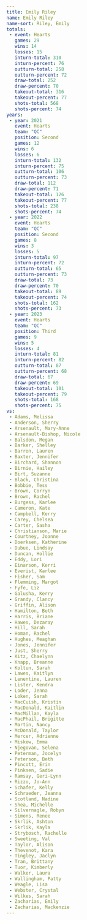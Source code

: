 ```yaml
---
title: Emily Riley
name: Emily Riley
name-sort: Riley, Emily
totals:
 - event: Hearts
   games: 29
   wins: 14
   losses: 15
   inturn-total: 310
   inturn-percent: 76
   outturn-total: 258
   outturn-percent: 72
   draw-total: 252
   draw-percent: 70
   takeout-total: 316
   takeout-percent: 77
   shots-total: 568
   shots-percent: 74
years:
 - year: 2021
   event: Hearts
   team: "QC"
   position: Second
   games: 12
   wins: 6
   losses: 6
   inturn-total: 132
   inturn-percent: 75
   outturn-total: 106
   outturn-percent: 73
   draw-total: 112
   draw-percent: 71
   takeout-total: 126
   takeout-percent: 77
   shots-total: 238
   shots-percent: 74
 - year: 2022
   event: Hearts
   team: "QC"
   position: Second
   games: 8
   wins: 3
   losses: 5
   inturn-total: 97
   inturn-percent: 72
   outturn-total: 65
   outturn-percent: 73
   draw-total: 73
   draw-percent: 70
   takeout-total: 89
   takeout-percent: 74
   shots-total: 162
   shots-percent: 73
 - year: 2023
   event: Hearts
   team: "QC"
   position: Third
   games: 9
   wins: 5
   losses: 4
   inturn-total: 81
   inturn-percent: 82
   outturn-total: 87
   outturn-percent: 68
   draw-total: 67
   draw-percent: 69
   takeout-total: 101
   takeout-percent: 79
   shots-total: 168
   shots-percent: 75
vs:
 - Adams, Melissa
 - Anderson, Sherry
 - Arsenault, Mary-Anne
 - Arsenault-Bishop, Nicole
 - Balsdon, Megan
 - Barker, Shelley
 - Barron, Lauren
 - Baxter, Jennifer
 - Birchard, Shannon
 - Birnie, Hailey
 - Birt, Suzanne
 - Black, Christina
 - Bobbie, Tess
 - Brown, Corryn
 - Brown, Rachel
 - Burgess, Karlee
 - Cameron, Kate
 - Campbell, Kerry
 - Carey, Chelsea
 - Carter, Sasha
 - Christianson, Marie
 - Courtney, Joanne
 - Doerksen, Katherine
 - Dubue, Lindsay
 - Duncan, Hollie
 - Eddy, Lori
 - Einarson, Kerri
 - Everist, Karlee
 - Fisher, Sam
 - Flemming, Margot
 - Fyfe, Liz
 - Galusha, Kerry
 - Grandy, Clancy
 - Griffin, Alison
 - Hamilton, Beth
 - Harris, Briane
 - Hawes, Dezaray
 - Hill, Sarah
 - Homan, Rachel
 - Hughes, Meaghan
 - Jones, Jennifer
 - Just, Sherry
 - Kitz, Chaelynn
 - Knapp, Breanne
 - Koltun, Sarah
 - Lawes, Kaitlyn
 - Lenentine, Lauren
 - Lister, Kendra
 - Loder, Jenna
 - Loken, Sarah
 - MacCuish, Kristin
 - MacDonald, Kaitlin
 - MacMillan, Kayla
 - MacPhail, Brigitte
 - Martin, Nancy
 - McDonald, Taylor
 - Mercer, Adrienne
 - Miskew, Emma
 - Njegovan, Selena
 - Peterman, Jocelyn
 - Peterson, Beth
 - Pincott, Erin
 - Pinksen, Sadie
 - Ramsay, Geri-Lynn
 - Rizzo, Jo-Ann
 - Schafer, Kelly
 - Schraeder, Jeanna
 - Scotland, Nadine
 - Shea, Michelle
 - Silvernagle, Robyn
 - Simons, Renee
 - Skrlik, Ashton
 - Skrlik, Kayla
 - Strybosch, Rachelle
 - Sweeting, Val
 - Taylor, Alison
 - Thevenot, Kara
 - Tingley, Jaclyn
 - Tran, Brittany
 - Tuor, Kimberly
 - Walker, Laura
 - Wallingham, Patty
 - Weagle, Lisa
 - Webster, Crystal
 - Wilkes, Sarah
 - Zacharias, Emily
 - Zacharias, Mackenzie
---
```

